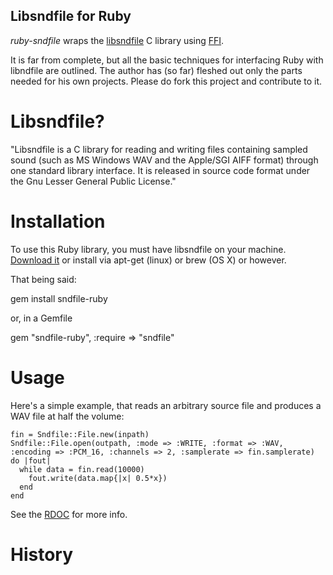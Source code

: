 Libsndfile for Ruby
-------------

*ruby-sndfile* wraps the [libsndfile](http://www.mega-nerd.com/libsndfile/) C library using [FFI](http://github.com/ffi/ffi).

It is far from complete, but all the basic techniques for interfacing Ruby with libndfile are outlined. The author has (so far) fleshed out only the parts needed for his own projects.  Please do fork this project and contribute to it.

Libsndfile?
=====
"Libsndfile is a C library for reading and writing files containing sampled sound (such as MS Windows WAV and the Apple/SGI AIFF format) through one standard library interface. It is released in source code format under the Gnu Lesser General Public License."

Installation
============

To use this Ruby library, you must have libsndfile on your machine. [Download it](http://www.fmod.org/index.php/download) or install via apt-get (linux) or brew (OS X) or however.

That being said:

  gem install sndfile-ruby

or, in a Gemfile

  gem "sndfile-ruby", :require => "sndfile"

Usage
=====
Here's a simple example, that reads an arbitrary source file and produces a WAV file at half the volume:

    fin = Sndfile::File.new(inpath)
    Sndfile::File.open(outpath, :mode => :WRITE, :format => :WAV, :encoding => :PCM_16, :channels => 2, :samplerate => fin.samplerate) do |fout|
      while data = fin.read(10000)
        fout.write(data.map{|x| 0.5*x})
      end
    end

See the [RDOC](http://rubydoc.info/gems/schema_plus) for more info.


History
=======
